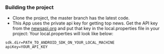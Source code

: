 ### Building the project

* Clone the project, the master branch has the latest code.
* This App uses the private api key for getting top news. Get the API key from the [newsapi.org](https://newsapi.org/)
and put that key in the local.properties file in your project: Your local.properties will look like below:

```
sdk.dir=PATH_TO_ANDROID_SDK_ON_YOUR_LOCAL_MACHINE
apiKey=YOUR_API_KEY
```

